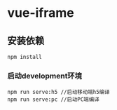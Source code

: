 # vue-iframe

## 安装依赖
```
npm install
```

### 启动development环境

```
npm run serve:h5 //启动移动端h5编译
npm run serve:pc //启动PC端编译
```
